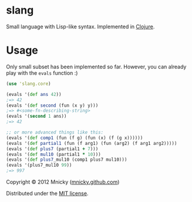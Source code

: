# slang

Small language with Lisp-like syntax. Implemented in [Clojure](http://clojure.org).

Usage
=====

Only small subset has been implemented so far. However, you can already play
with the `evals` function :)

```clojure
(use 'slang.core)

(evals '(def ans 42))
;=> 42
(evals '(def second (fun (x y) y)))
;=> #<some-fn-describing-string>
(evals '(second 1 ans))
;=> 42

;; or more advanced things like this:
(evals '(def comp1 (fun (f g) (fun (x) (f (g x))))))
(evals '(def partial1 (fun (f arg1) (fun (arg2) (f arg1 arg2)))))
(evals '(def plus7 (partial1 + 7)))
(evals '(def mul10 (partial1 * 10)))
(evals '(def plus7_mul10 (comp1 plus7 mul10)))
(evals '(plus7_mul10 99))
;=> 997
```

Copyright © 2012 Mnicky ([mnicky.github.com](http://mnicky.github.com))

Distributed under the [MIT license](http://opensource.org/licenses/MIT).
